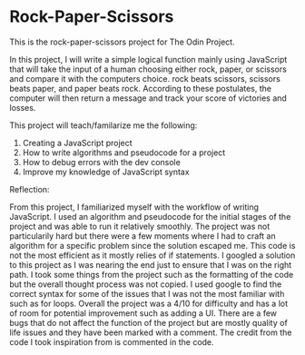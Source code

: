 # Rock-Paper-Scissors
This is the rock-paper-scissors project for The Odin Project.

In this project, I will write a simple logical function mainly using JavaScript that will 
take the input of a human choosing either rock, paper, or scissors and compare it with the computers
choice. rock beats scissors, scissors beats paper, and paper beats rock. According to these 
postulates, the computer will then return a message and track your score of victories and losses.

This project will teach/familarize me the following: 

1. Creating a JavaScript project
2. How to write algorithms and pseudocode for a project
3. How to debug errors with the dev console
4. Improve my knowledge of JavaScript syntax

Reflection:

From this project, I familiarized myself with the workflow of writing JavaScript. I used an algorithm and pseudocode for the initial stages of the project and was able to run it relatively smoothly. The project was not particularily hard but there were a few moments where I had to craft an algorithm for a specific problem since the solution escaped me. This code is not the most efficient as it mostly relies of if statements. I googled a solution to this project as I was nearing the end just to ensure that I was on the right path. I took some things from the project such as the formatting of the code but the overall thought process was not copied. I used google to find the correct syntax for some of the issues that I was not the most familiar with such as for loops. Overall the project was a 4/10 for difficulty and has a lot of room for potential improvement such as adding a UI. There are a few bugs that do not affect the function of the project but are mostly quality of life issues and they have been marked with a comment. The credit from the code I took inspiration from is commented in the code.
